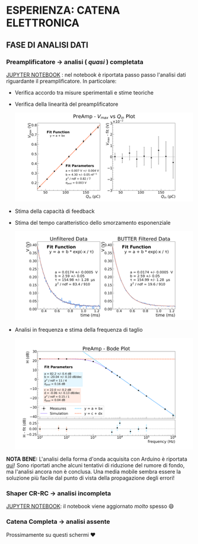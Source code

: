 # ESPERIENZA: CATENA ELETTRONICA

## FASE DI ANALISI DATI 

### Preamplificatore  &rarr; analisi ( _quasi_ ) completata

[JUPYTER
NOTEBOOK](https://nbviewer.jupyter.org/github/niklai99/physics_laboratory_2020_2021/blob/master/CATENA%20ELETTRONICA/Python/PreAmp%20-%20Analysis.ipynb)
: nel notebook è riportata passo passo l'analisi dati riguardante il preamplificatore. In particolare:

* Verifica accordo tra misure sperimentali e stime teoriche
* Verifica della linearità del preamplificatore
  
    ![LINEARITA PREAMP](./Plots/PreAmp/Vmax_Qin_lin_fit.png)

* Stima della capacità di feedback 
* Stima del tempo caratteristico dello smorzamento esponenziale

    ![ARDUINO TAU](./Plots/Arduino_NR/preamp_BUTTER_expfit.png)

* Analisi in frequenza e stima della frequenza di taglio
  
    ![THEBODE](./Plots/PreAmp/bode_plot.png)



**NOTA BENE:** L'analisi della forma d'onda acquisita con Arduino è riportata
[qui](https://nbviewer.jupyter.org/github/niklai99/physics_laboratory_2020_2021/blob/master/CATENA%20ELETTRONICA/Python/Arduino%20-%20Noise%20Reduction.ipynb)!
Sono riportati anche alcuni tentativi di riduzione del rumore di fondo, ma l'analisi ancora non è conclusa. Una media
mobile sembra essere la soluzione più facile dal punto di vista della propagazione degli errori!

### Shaper CR-RC  &rarr; analisi incompleta

[JUPYTER
NOTEBOOK](https://nbviewer.jupyter.org/github/niklai99/physics_laboratory_2020_2021/blob/master/CATENA%20ELETTRONICA/Python/Shaper%20-%20Analysis.ipynb):
il notebook viene aggiornato _molto_ spesso :smile:

### Catena Completa  &rarr; analisi assente

Prossimamente su questi schermi :heart:

